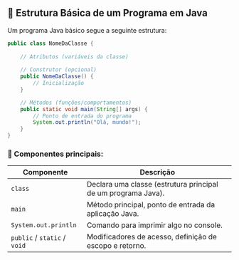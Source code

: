 ## 📘 **Estrutura Básica de um Programa em Java**

Um programa Java básico segue a seguinte estrutura:

```java
public class NomeDaClasse {
    
    // Atributos (variáveis da classe)
    
    // Construtor (opcional)
    public NomeDaClasse() {
        // Inicialização
    }

    // Métodos (funções/comportamentos)
    public static void main(String[] args) {
        // Ponto de entrada do programa
        System.out.println("Olá, mundo!");
    }
}
```

### 🧩 Componentes principais:

| Componente                   | Descrição                                                     |
| ---------------------------- | ------------------------------------------------------------- |
| `class`                      | Declara uma classe (estrutura principal de um programa Java). |
| `main`                       | Método principal, ponto de entrada da aplicação Java.         |
| `System.out.println`         | Comando para imprimir algo no console.                        |
| `public` / `static` / `void` | Modificadores de acesso, definição de escopo e retorno.       |



